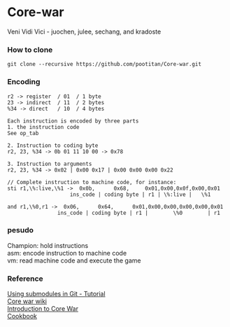 # Core-war
Veni Vidi Vici - juochen, julee, sechang, and kradoste<br>

### How to clone
```
git clone --recursive https://github.com/pootitan/Core-war.git
```

### Encoding
```
r2 -> register  / 01  / 1 byte
23 -> indirect  / 11  / 2 bytes
%34 -> direct   / 10  / 4 bytes

Each instruction is encoded by three parts
1. the instruction code
See op_tab

2. Instruction to coding byte
r2, 23, %34 -> 0b 01 11 10 00 -> 0x78

3. Instruction to arguments
r2, 23, %34 -> 0x02 | 0x00 0x17 | 0x00 0x00 0x00 0x22

// Complete instruction to machine code, for instance:
sti r1,\%:live,\%1 ->  0x0b,      0x68,     0x01,0x00,0x0f,0x00,0x01
                    ins_code | coding byte | r1 | \%:live |   \%1
                    
and r1,\%0,r1 ->  0x06,      0x64,      0x01,0x00,0x00,0x00,0x00,0x01
                ins_code | coding byte | r1 |        \%0        | r1
```

### pesudo
Champion: hold instructions<br>
asm: encode instruction to machine code<br>
vm: read machine code and execute the game


### Reference
[Using submodules in Git - Tutorial](https://www.vogella.com/tutorials/GitSubmodules/article.html)<br>
[Core war wiki](https://en.wikipedia.org/wiki/Core_War)<br>
[Introduction to Core War](http://vyznev.net/corewar/guide.html#introduction)<br>
[Cookbook](https://github.com/VBrazhnik/Corewar/wiki)<br>
